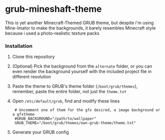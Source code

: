# grub-mineshaft-theme

This is yet another Minecraft-Themed GRUB theme, but despite i'm using Mine-Imator to make the backgrounds, it barely resembles Minecraft style because i used a photo-realistic texture packs

### Installation

1. Clone this repository
2. (Optional) Pick the background from the `alternate` folder, or you can even render the background yourself with the included project file in different resolution
3. Paste the theme to GRUB's theme folder (`/boot/grub/themes`), remember, paste the entire folder, not just the `theme.txt`
4. Open `/etc/default/grub`, find and modify these lines

        # Uncomment one of them for the gfx desired, a image background or a gfxtheme
        #GRUB_BACKGROUND="/path/to/wallpaper"
        GRUB_THEME="/boot/grub/themes/own-grub-theme/theme.txt"

5. Generate your GRUB config